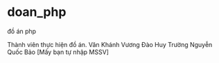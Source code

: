# doan_php
đồ án php

Thành viên thực hiện đồ án.
Văn Khánh Vương
Đào Huy Trường
Nguyễn Quốc Bảo
[Mấy bạn tự nhập MSSV]


